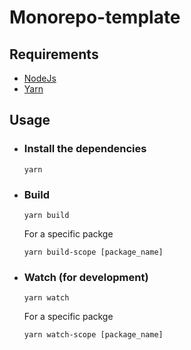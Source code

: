 # Monorepo-template

## Requirements

- [NodeJs](https://nodejs.org/en/)
- [Yarn](https://yarnpkg.com/getting-started/install)

## Usage

- ### Install the dependencies

      yarn

- ### Build

      yarn build

  For a specific packge

      yarn build-scope [package_name]

- ### Watch (for development)

      yarn watch

  For a specific packge

      yarn watch-scope [package_name]
